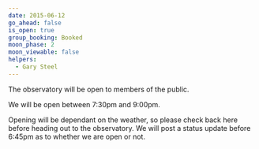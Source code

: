 ```yaml
---
date: 2015-06-12
go_ahead: false
is_open: true
group_booking: Booked
moon_phase: 2
moon_viewable: false
helpers:
  - Gary Steel
---
```

The observatory will be open to members of the public.

We will be open between 7:30pm and 9:00pm.

Opening will be dependant on the weather, so please check back here before
heading out to the observatory. We will post a status update before 6:45pm
as to whether we are open or not.
